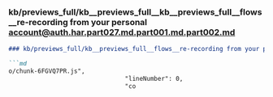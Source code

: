 ### kb/previews_full/kb__previews_full__kb__previews_full__flows__re-recording from your personal account@auth.har.part027.md.part001.md.part002.md

```md
### kb/previews_full/kb__previews_full__flows__re-recording from your personal account@auth.har.part027.md.part001.md (part 002)

```md
o/chunk-6FGVQ7PR.js",
                                "lineNumber": 0,
                                "co
```

```

```
